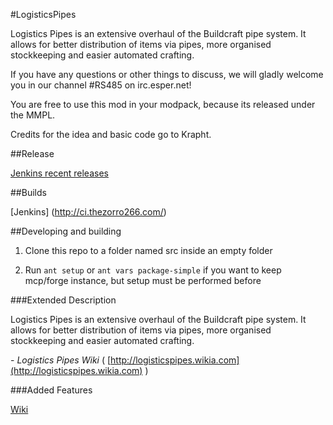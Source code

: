 #LogisticsPipes

Logistics Pipes is an extensive overhaul of the Buildcraft pipe system. It allows for better distribution of items via pipes, more organised stockkeeping and easier automated crafting.

If you have any questions or other things to discuss, we will gladly welcome you in our channel #RS485 on irc.esper.net!

You are free to use this mod in your modpack, because its released under the MMPL.

Credits for the idea and basic code go to Krapht.

##Release

[Jenkins recent releases](http://ci.thezorro266.com/job/LogisticsPipes/)

##Builds

[Jenkins] (http://ci.thezorro266.com/)

##Developing and building

1. Clone this repo to a folder named src inside an empty folder

2. Run `ant setup` or `ant vars package-simple` if you want to keep mcp/forge instance, but setup must be performed before

###Extended Description

Logistics Pipes is an extensive overhaul of the Buildcraft pipe system. It allows for better distribution of items via pipes, more organised stockkeeping and easier automated crafting.

\- *Logistics Pipes Wiki* ( [http://logisticspipes.wikia.com](http://logisticspipes.wikia.com) )

###Added Features

[Wiki](https://github.com/RS485/LogisticsPipes/wiki/Added-Features)
